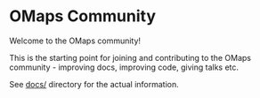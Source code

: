 # OMaps Community

Welcome to the OMaps community!

This is the starting point for joining and contributing to the OMaps community -
improving docs, improving code, giving talks etc.

See [docs/](https://github.com/omapsapp/omapsapp/blob/master/docs/README.md) directory
for the actual information.
